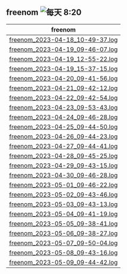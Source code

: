## freenom ![每天 8:20](https://img.shields.io/badge/每天-8:20-brightgreen?style=flat-square) 

| freenom |
| :----: |
| [freenom_2023-04-18_10-49-37.log](./freenom_2023-04-18_10-49-37.log) |
| [freenom_2023-04-19_09-46-07.log](./freenom_2023-04-19_09-46-07.log) |
| [freenom_2023-04-19_12-55-22.log](./freenom_2023-04-19_12-55-22.log) |
| [freenom_2023-04-19_15-37-15.log](./freenom_2023-04-19_15-37-15.log) |
| [freenom_2023-04-20_09-41-56.log](./freenom_2023-04-20_09-41-56.log) |
| [freenom_2023-04-21_09-42-12.log](./freenom_2023-04-21_09-42-12.log) |
| [freenom_2023-04-22_09-42-54.log](./freenom_2023-04-22_09-42-54.log) |
| [freenom_2023-04-23_09-53-43.log](./freenom_2023-04-23_09-53-43.log) |
| [freenom_2023-04-24_09-46-28.log](./freenom_2023-04-24_09-46-28.log) |
| [freenom_2023-04-25_09-44-50.log](./freenom_2023-04-25_09-44-50.log) |
| [freenom_2023-04-26_09-44-23.log](./freenom_2023-04-26_09-44-23.log) |
| [freenom_2023-04-27_09-44-41.log](./freenom_2023-04-27_09-44-41.log) |
| [freenom_2023-04-28_09-45-25.log](./freenom_2023-04-28_09-45-25.log) |
| [freenom_2023-04-29_09-43-15.log](./freenom_2023-04-29_09-43-15.log) |
| [freenom_2023-04-30_09-46-28.log](./freenom_2023-04-30_09-46-28.log) |
| [freenom_2023-05-01_09-46-22.log](./freenom_2023-05-01_09-46-22.log) |
| [freenom_2023-05-02_09-43-46.log](./freenom_2023-05-02_09-43-46.log) |
| [freenom_2023-05-03_09-43-13.log](./freenom_2023-05-03_09-43-13.log) |
| [freenom_2023-05-04_09-41-19.log](./freenom_2023-05-04_09-41-19.log) |
| [freenom_2023-05-05_09-38-41.log](./freenom_2023-05-05_09-38-41.log) |
| [freenom_2023-05-06_09-38-27.log](./freenom_2023-05-06_09-38-27.log) |
| [freenom_2023-05-07_09-50-04.log](./freenom_2023-05-07_09-50-04.log) |
| [freenom_2023-05-08_09-43-16.log](./freenom_2023-05-08_09-43-16.log) |
| [freenom_2023-05-09_09-44-42.log](./freenom_2023-05-09_09-44-42.log) |
